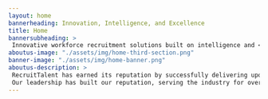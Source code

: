 ```yaml
---
layout: home
bannerheading: Innovation, Intelligence, and Excellence
title: Home
bannersubheading: > 
 Innovative workforce recruitment solutions built on intelligence and <br> driven by a passion for identifying and hiring hard to find talent
aboutus-image: "./assets/img/home-third-section.png"
banner-image: "./assets/img/home-banner.png"
aboutus-description: >
 RecruitTalent has earned its reputation by successfully delivering upon our client aspirations by inspiring skilled professionals ready to advance their careers and transgress the boundaries. Our decades of leadership expertise combined with industry knowledge and partnerships across platforms enables us to find the hard-to-find talent that aligns with your specific business roles. <br> <br>
 Our leadership has built our reputation, serving the industry for over two decades with Trust and Integrity, Transparency and Responsibility, Commitment to Excellence, and Customer and Career Success. These core values fuel our aspiration to be the leading talent provider. 
---
```

